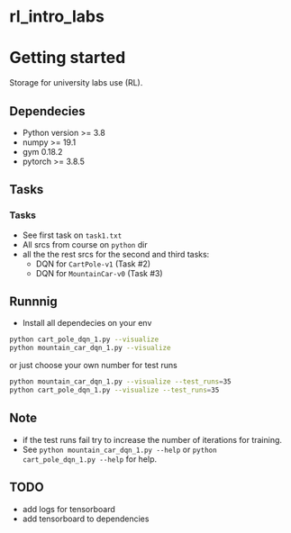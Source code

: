 # rl_intro_labs

# Getting started
Storage for university labs use (RL).

## Dependecies
* Python version >= 3.8
* numpy >= 19.1
* gym 0.18.2
* pytorch >= 3.8.5

## Tasks

### Tasks

* See first task on `task1.txt`
* All srcs from course on `python` dir
* all the the rest srcs for the second and third tasks:
  * DQN for `CartPole-v1` (Task #2)
  * DQN for `MountainCar-v0` (Task #3)

## Runnnig
* Install all dependecies on your env

``` bash
python cart_pole_dqn_1.py --visualize
python mountain_car_dqn_1.py --visualize
```
or just choose your own number for test runs
```bash
python mountain_car_dqn_1.py --visualize --test_runs=35
python cart_pole_dqn_1.py --visualize --test_runs=35
```

## Note
* if the test runs fail try to increase the number of iterations for training. 
* See ```python mountain_car_dqn_1.py --help``` or ```python cart_pole_dqn_1.py --help``` for help.

## TODO
* add logs for tensorboard
* add tensorboard to dependencies
